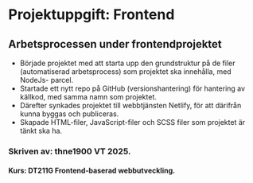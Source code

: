 # Projektuppgift: Frontend
## Arbetsprocessen under frontendprojektet

- Började projektet med att starta upp den grundstruktur på de filer (automatiserad arbetsprocess) som projektet ska innehålla, med NodeJs- parcel. 
- Startade ett nytt repo på GitHub (versionshantering) för hantering av källkod, med samma namn som projektet. 
- Därefter synkades projektet till webbtjänsten Netlify, för att därifrån kunna byggas och publiceras.
- Skapade HTML-filer, JavaScript-filer och SCSS filer som projektet är tänkt ska ha. 


















### Skriven av: thne1900 VT 2025.
#### Kurs: DT211G Frontend-baserad webbutveckling.